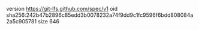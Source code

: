 version https://git-lfs.github.com/spec/v1
oid sha256:242b47b2896c85edd3b0078232a74f9dd9c1fc9596f6bdd808084a2a5c905781
size 646
